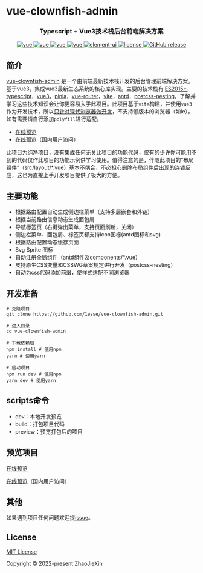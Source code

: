 <h1>vue-clownfish-admin<h3 align="center">Typescript + Vue3技术栈后台前端解决方案</h3></h1>
<p align="center">
  <a href="https://github.com/vuejs/core">
    <img src="https://img.shields.io/badge/vue-3.2.33-brightgreen.svg" alt="vue">
  </a>
  <a href="https://github.com/vitejs/vite">
    <img src="https://img.shields.io/badge/vite-2.9.9-brightgreen.svg" alt="vue">
  </a>
  <a href="https://github.com/vuejs/pinia">
    <img src="https://img.shields.io/badge/pinia-2.0.14-brightgreen.svg" alt="vue">
  </a>
  <a href="https://github.com/vuejs/router">
    <img src="https://img.shields.io/badge/vueRouter-4.0.15-brightgreen.svg" alt="vue">
  </a>
  <a href="https://github.com/vueComponent/ant-design-vue">
    <img src="https://img.shields.io/badge/antdv-3.2.5-brightgreen.svg" alt="element-ui">
  </a>
  <a href="https://github.com/1esse/vue-clownfish-admin/blob/master/LICENSE">
    <img src="https://img.shields.io/github/license/mashape/apistatus.svg" alt="license">
  </a>
  <a href="https://github.com/1esse/vue-clownfish-admin/releases">
    <img src="https://img.shields.io/github/v/release/1esse/vue-clownfish-admin.svg" alt="GitHub release">
  </a>
</p>


## 简介
[vue-clownfish-admin](https://github.com/1esse/vue-clownfish-admin) 是一个由前端最新技术栈开发的后台管理前端解决方案。基于vue3，集成vue3最新生态系统的核心库实现。主要的技术栈有
[ES2015+](http://es6.ruanyifeng.com/)，[typescript](https://www.typescriptlang.org/zh/)，[vue3](https://staging-cn.vuejs.org)，[pinia](https://pinia.vuejs.org/)，[vue-router](https://router.vuejs.org/zh/)，[vite](https://cn.vitejs.dev/)，[antd](https://antdv.com/)，[postcss-nesting](https://github.com/csstools/postcss-plugins/tree/main/plugins/postcss-nesting#readme)，了解并学习这些技术知识会让你更容易入手此项目。此项目基于`vite`构建，并使用`vue3`作为开发技术，所以[只针对现代浏览器做开发](https://cn.vitejs.dev/guide/build.html#browser-compatibility)，不支持低版本的浏览器（如ie），如有需要请自行添加`polyfill`进行适配。
+ [在线预览](https://1esse.github.io/vue-clownfish-admin)
+ [在线预览](http://rcui6i1mn.hn-bkt.clouddn.com/index.html)（国内用户访问）

此项目为纯净项目，没有集成任何无关此项目的功能代码，仅有的少许你可能用不到的代码仅作此项目的功能示例供学习使用。值得注意的是，伴随此项目的“布局组件”（src/layout/*.vue）基本不耦合，不必担心删除布局组件后出现的连锁反应，这也为直接上手开发项目提供了极大的方便。
## 主要功能
+ 根据路由配置自动生成侧边栏菜单（支持多层嵌套和外链）
+ 根据当前路由信息动态生成面包屑
+ 导航标签页（右键弹出菜单，支持页面刷新，关闭）
+ 侧边栏菜单、面包屑、标签页都支持icon图标(antd图标和svg)
+ 根据路由配置动态缓存页面
+ Svg Sprite 图标
+ 自动注册全局组件（antd组件及components/*.vue）
+ 支持原生CSS变量和CSSWG草案规定进行开发（postcss-nesting）
+ 自动为css代码添加前缀，使样式适配不同浏览器

## 开发准备
    # 克隆项目
    git clone https://github.com/1esse/vue-clownfish-admin.git
    
    # 进入目录
    cd vue-clownfish-admin
    
    # 下载依赖包
    npm install # 使用npm
    yarn # 使用yarn
    
    # 启动项目
    npm run dev # 使用npm
    yarn dev # 使用yarn

## scripts命令
+ dev：本地开发预览
+ build：打包项目代码
+ preview：预览打包后的项目

## 预览项目
[在线预览](https://1esse.github.io/vue-clownfish-admin)

[在线预览](http://rcui6i1mn.hn-bkt.clouddn.com/index.html)（国内用户访问）

## 其他
如果遇到项目任何问题欢迎提[issue](https://github.com/1esse/vue-clownfish-admin/issues/new)。

## License
[MIT License](https://github.com/1esse/vue-clownfish-admin/blob/master/LICENSE)

Copyright	&copy; 2022-present ZhaoJieXin